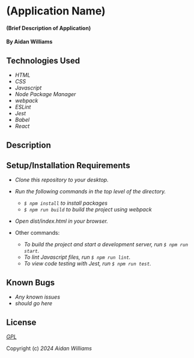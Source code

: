 # (Application Name)

#### (Brief Description of Application)

#### By Aidan Williams

## Technologies Used

* _HTML_
* _CSS_
* _Javascript_
* _Node Package Manager_
* _webpack_
* _ESLint_
* _Jest_
* _Babel_
* _React_

## Description

## Setup/Installation Requirements

* _Clone this repository to your desktop._
* _Run the following commands in the top level of the directory._
  * _`$ npm install` to install packages_
  * _`$ npm run build` to build the project using webpack_
* _Open dist/index.html in your browser._

* Other commands:
  * _To build the project and start a development server, run `$ npm run start`._
  * _To lint Javascript files, run `$ npm run lint`._
  * _To view code testing with Jest, run `$ npm run test`._

## Known Bugs

* _Any known issues_
* _should go here_

## License

_[GPL](https://en.wikipedia.org/wiki/GNU_General_Public_License)_

Copyright (c) _2024_ _Aidan Williams_